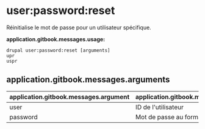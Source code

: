# user:password:reset
Réinitialise le mot de passe pour un utilisateur spécifique.

**application.gitbook.messages.usage:**
```
drupal user:password:reset [arguments]
upr
uspr
```

## application.gitbook.messages.arguments
application.gitbook.messages.argument | application.gitbook.messages.details
---------|-------------
user | ID de l'utilisateur
password | Mot de passe au format texte
